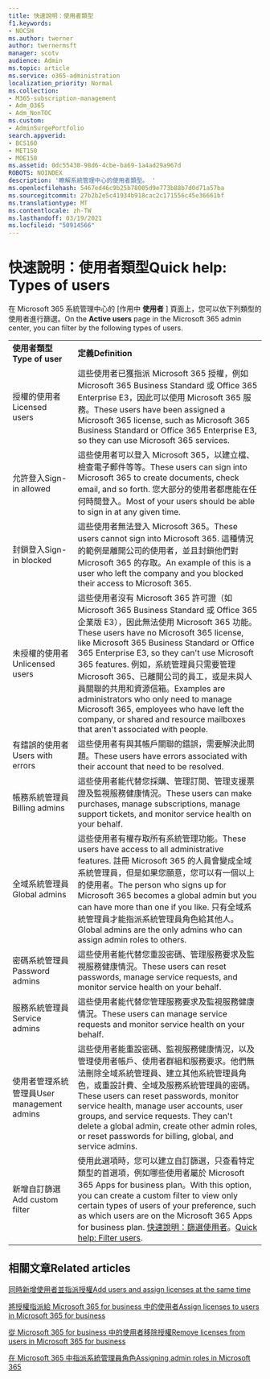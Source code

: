 ```yaml
---
title: 快速說明：使用者類型
f1.keywords:
- NOCSH
ms.author: twerner
author: twernermsft
manager: scotv
audience: Admin
ms.topic: article
ms.service: o365-administration
localization_priority: Normal
ms.collection:
- M365-subscription-management
- Adm_O365
- Adm_NonTOC
ms.custom:
- AdminSurgePortfolio
search.appverid:
- BCS160
- MET150
- MOE150
ms.assetid: 0dc55430-98d6-4cbe-ba69-1a4ad29a967d
ROBOTS: NOINDEX
description: '瞭解系統管理中心的使用者類型。 '
ms.openlocfilehash: 5467ed46c9b25b78005d9e773b88b7d0d71a57ba
ms.sourcegitcommit: 27b2b2e5c41934b918cac2c171556c45e36661bf
ms.translationtype: MT
ms.contentlocale: zh-TW
ms.lasthandoff: 03/19/2021
ms.locfileid: "50914566"
---
```

# <a name="quick-help-types-of-users"></a><span data-ttu-id="52b43-103">快速說明：使用者類型</span><span class="sxs-lookup"><span data-stu-id="52b43-103">Quick help: Types of users</span></span>

<span data-ttu-id="52b43-104">在 Microsoft 365 系統管理中心的 [作用中 **使用者** ] 頁面上，您可以依下列類型的使用者進行篩選。</span><span class="sxs-lookup"><span data-stu-id="52b43-104">On the **Active users** page in the Microsoft 365 admin center, you can filter by the following types of users.</span></span> 
  
|||
|:-----|:-----|
|<span data-ttu-id="52b43-105">**使用者類型**</span><span class="sxs-lookup"><span data-stu-id="52b43-105">**Type of user**</span></span> <br/> |<span data-ttu-id="52b43-106">**定義**</span><span class="sxs-lookup"><span data-stu-id="52b43-106">**Definition**</span></span> <br/> |
|<span data-ttu-id="52b43-107">授權的使用者</span><span class="sxs-lookup"><span data-stu-id="52b43-107">Licensed users</span></span>  <br/> |<span data-ttu-id="52b43-108">這些使用者已獲指派 Microsoft 365 授權，例如 Microsoft 365 Business Standard 或 Office 365 Enterprise E3，因此可以使用 Microsoft 365 服務。</span><span class="sxs-lookup"><span data-stu-id="52b43-108">These users have been assigned a Microsoft 365 license, such as Microsoft 365 Business Standard or Office 365 Enterprise E3, so they can use Microsoft 365 services.</span></span>  <br/> |
|<span data-ttu-id="52b43-109">允許登入</span><span class="sxs-lookup"><span data-stu-id="52b43-109">Sign-in allowed</span></span>  <br/> |<span data-ttu-id="52b43-110">這些使用者可以登入 Microsoft 365，以建立檔、檢查電子郵件等等。</span><span class="sxs-lookup"><span data-stu-id="52b43-110">These users can sign into Microsoft 365 to create documents, check email, and so forth.</span></span> <span data-ttu-id="52b43-111">您大部分的使用者都應能在任何時間登入。</span><span class="sxs-lookup"><span data-stu-id="52b43-111">Most of your users should be able to sign in at any given time.</span></span>  <br/> |
|<span data-ttu-id="52b43-112">封鎖登入</span><span class="sxs-lookup"><span data-stu-id="52b43-112">Sign-in blocked</span></span>  <br/> |<span data-ttu-id="52b43-113">這些使用者無法登入 Microsoft 365。</span><span class="sxs-lookup"><span data-stu-id="52b43-113">These users cannot sign into Microsoft 365.</span></span> <span data-ttu-id="52b43-114">這種情況的範例是離開公司的使用者，並且封鎖他們對 Microsoft 365 的存取。</span><span class="sxs-lookup"><span data-stu-id="52b43-114">An example of this is a user who left the company and you blocked their access to Microsoft 365.</span></span>  <br/> |
|<span data-ttu-id="52b43-115">未授權的使用者</span><span class="sxs-lookup"><span data-stu-id="52b43-115">Unlicensed users</span></span>  <br/> |<span data-ttu-id="52b43-116">這些使用者沒有 Microsoft 365 許可證（如 Microsoft 365 Business Standard 或 Office 365 企業版 E3），因此無法使用 Microsoft 365 功能。</span><span class="sxs-lookup"><span data-stu-id="52b43-116">These users have no Microsoft 365 license, like Microsoft 365 Business Standard or Office 365 Enterprise E3, so they can't use Microsoft 365 features.</span></span> <span data-ttu-id="52b43-117">例如，系統管理員只需要管理 Microsoft 365、已離開公司的員工，或是未與人員關聯的共用和資源信箱。</span><span class="sxs-lookup"><span data-stu-id="52b43-117">Examples are administrators who only need to manage Microsoft 365, employees who have left the company, or shared and resource mailboxes that aren't associated with people.</span></span>  <br/> |
|<span data-ttu-id="52b43-118">有錯誤的使用者</span><span class="sxs-lookup"><span data-stu-id="52b43-118">Users with errors</span></span>  <br/> |<span data-ttu-id="52b43-119">這些使用者有與其帳戶關聯的錯誤，需要解決此問題。</span><span class="sxs-lookup"><span data-stu-id="52b43-119">These users have errors associated with their account that need to be resolved.</span></span>  <br/> |
|<span data-ttu-id="52b43-120">帳務系統管理員</span><span class="sxs-lookup"><span data-stu-id="52b43-120">Billing admins</span></span>  <br/> |<span data-ttu-id="52b43-121">這些使用者能代替您採購、管理訂閱、管理支援票證及監視服務健康情況。</span><span class="sxs-lookup"><span data-stu-id="52b43-121">These users can make purchases, manage subscriptions, manage support tickets, and monitor service health on your behalf.</span></span>  <br/> |
|<span data-ttu-id="52b43-122">全域系統管理員</span><span class="sxs-lookup"><span data-stu-id="52b43-122">Global admins</span></span>  <br/> |<span data-ttu-id="52b43-123">這些使用者有權存取所有系統管理功能。</span><span class="sxs-lookup"><span data-stu-id="52b43-123">These users have access to all administrative features.</span></span> <span data-ttu-id="52b43-124">註冊 Microsoft 365 的人員會變成全域系統管理員，但是如果您願意，您可以有一個以上的使用者。</span><span class="sxs-lookup"><span data-stu-id="52b43-124">The person who signs up for Microsoft 365 becomes a global admin but you can have more than one if you like.</span></span> <span data-ttu-id="52b43-125">只有全域系統管理員才能指派系統管理員角色給其他人。</span><span class="sxs-lookup"><span data-stu-id="52b43-125">Global admins are the only admins who can assign admin roles to others.</span></span>  <br/> |
|<span data-ttu-id="52b43-126">密碼系統管理員</span><span class="sxs-lookup"><span data-stu-id="52b43-126">Password admins</span></span>  <br/> |<span data-ttu-id="52b43-127">這些使用者能代替您重設密碼、管理服務要求及監視服務健康情況。</span><span class="sxs-lookup"><span data-stu-id="52b43-127">These users can reset passwords, manage service requests, and monitor service health on your behalf.</span></span>  <br/> |
|<span data-ttu-id="52b43-128">服務系統管理員</span><span class="sxs-lookup"><span data-stu-id="52b43-128">Service admins</span></span>  <br/> |<span data-ttu-id="52b43-129">這些使用者能代替您管理服務要求及監視服務健康情況。</span><span class="sxs-lookup"><span data-stu-id="52b43-129">These users can manage service requests and monitor service health on your behalf.</span></span>  <br/> |
|<span data-ttu-id="52b43-130">使用者管理系統管理員</span><span class="sxs-lookup"><span data-stu-id="52b43-130">User management admins</span></span>  <br/> |<span data-ttu-id="52b43-p105">這些使用者能重設密碼、監視服務健康情況，以及管理使用者帳戶、使用者群組和服務要求。他們無法刪除全域系統管理員、建立其他系統管理員角色，或重設計費、全域及服務系統管理員的密碼。</span><span class="sxs-lookup"><span data-stu-id="52b43-p105">These users can reset passwords, monitor service health, manage user accounts, user groups, and service requests. They can't delete a global admin, create other admin roles, or reset passwords for billing, global, and service admins.</span></span>  <br/> |
|<span data-ttu-id="52b43-133">新增自訂篩選</span><span class="sxs-lookup"><span data-stu-id="52b43-133">Add custom filter</span></span>  <br/> |<span data-ttu-id="52b43-134">使用此選項時，您可以建立自訂篩選，只查看特定類型的首選項，例如哪些使用者屬於 Microsoft 365 Apps for business plan。</span><span class="sxs-lookup"><span data-stu-id="52b43-134">With this option, you can create a custom filter to view only certain types of users of your preference, such as which users are on the Microsoft 365 Apps for business plan.</span></span> <span data-ttu-id="52b43-135">[快速說明：篩選使用者](../add-users/create-edit-or-delete-a-custom-user-view.md)。</span><span class="sxs-lookup"><span data-stu-id="52b43-135">[Quick help: Filter users](../add-users/create-edit-or-delete-a-custom-user-view.md).</span></span>  <br/> |
   
## <a name="related-articles"></a><span data-ttu-id="52b43-136">相關文章</span><span class="sxs-lookup"><span data-stu-id="52b43-136">Related articles</span></span>

[<span data-ttu-id="52b43-137">同時新增使用者並指派授權</span><span class="sxs-lookup"><span data-stu-id="52b43-137">Add users and assign licenses at the same time</span></span>](../add-users/add-users.md)
    
[<span data-ttu-id="52b43-138">將授權指派給 Microsoft 365 for business 中的使用者</span><span class="sxs-lookup"><span data-stu-id="52b43-138">Assign licenses to users in Microsoft 365 for business</span></span>](../manage/assign-licenses-to-users.md)
    
[<span data-ttu-id="52b43-139">從 Microsoft 365 for business 中的使用者移除授權</span><span class="sxs-lookup"><span data-stu-id="52b43-139">Remove licenses from users in Microsoft 365 for business</span></span>](../manage/remove-licenses-from-users.md)
    
[<span data-ttu-id="52b43-140">在 Microsoft 365 中指派系統管理員角色</span><span class="sxs-lookup"><span data-stu-id="52b43-140">Assigning admin roles in Microsoft 365</span></span>](../add-users/assign-admin-roles.md)
